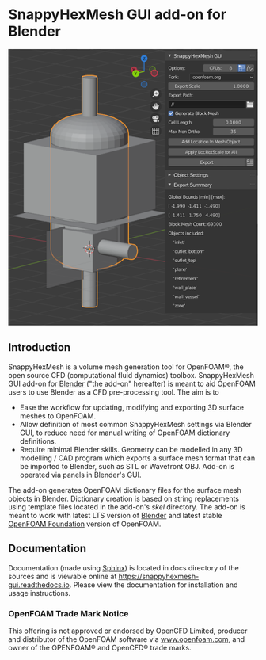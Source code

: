 # SnappyHexMesh GUI add-on for Blender

<p align="left"><img src="docs/images/shmg_example_and_panel.png"></p>

## Introduction

SnappyHexMesh is a volume mesh generation tool for OpenFOAM®, the open
source CFD (computational fluid dynamics) toolbox. SnappyHexMesh GUI
add-on for [Blender](https://www.blender.org/)
("the add-on" hereafter) is meant to aid OpenFOAM
users to use Blender as a CFD pre-processing tool. The aim is to

* Ease the workflow for updating, modifying and exporting 3D surface
  meshes to OpenFOAM.
* Allow definition of most common SnappyHexMesh settings via Blender
  GUI, to reduce need for manual writing of OpenFOAM dictionary
  definitions.
* Require minimal Blender skills. Geometry can be modelled in any 3D
  modelling / CAD program which exports a surface mesh format that can
  be imported to Blender, such as STL or Wavefront OBJ. Add-on is
  operated via panels in Blender's GUI.

The add-on generates OpenFOAM dictionary files for the surface mesh
objects in Blender. Dictionary creation is based on string
replacements using template files located in the
add-on's *skel* directory. The add-on is meant to work with
latest LTS version of [Blender](https://www.blender.org) and
latest stable [OpenFOAM Foundation](https://openfoam.org/)
version of OpenFOAM.

## Documentation

Documentation (made using [Sphinx](https://www.sphinx-doc.org/en/master/))
is located in docs directory of the sources and is viewable online at
https://snappyhexmesh-gui.readthedocs.io. Please view the documentation for
installation and usage instructions.

### OpenFOAM Trade Mark Notice

This offering is not approved or endorsed by OpenCFD Limited, producer
and distributor of the OpenFOAM software via www.openfoam.com, and
owner of the OPENFOAM® and OpenCFD® trade marks.
